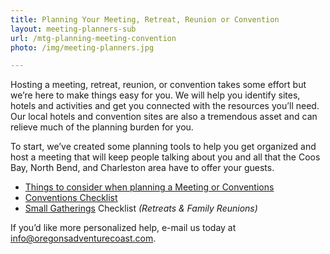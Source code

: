 ```yaml
---
title: Planning Your Meeting, Retreat, Reunion or Convention
layout: meeting-planners-sub
url: /mtg-planning-meeting-convention
photo: /img/meeting-planners.jpg

---
```

Hosting a meeting, retreat, reunion, or convention takes some effort but we’re here to make things easy for you. We will help you identify sites, hotels and activities and get you connected with the resources you’ll need. Our local hotels and convention sites are also a tremendous asset and can relieve much of the planning burden for you.

To start, we’ve created some planning tools to help you get organized and host a meeting that will keep people talking about you and all that the Coos Bay, North Bend, and Charleston area have to offer your guests.

* [Things to consider when planning a Meeting or Conventions](/img/meetings-checklist-2018.pdf)
* [Conventions Checklist](/img/conv-planning-checklist-2018.pdf)
* [Small Gatherings](/img/gathering-checklist-2018.pdf) Checklist _(Retreats & Family Reunions)_

If you’d like more personalized help, e-mail us today at [info@oregonsadventurecoast.com](mailto:info@oregonsadventurecoast.com).
